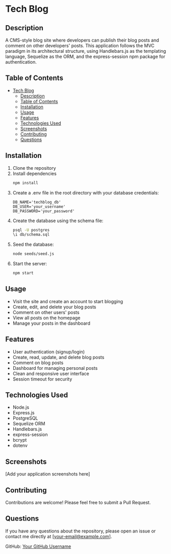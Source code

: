 # Tech Blog

## Description
A CMS-style blog site where developers can publish their blog posts and comment on other developers' posts. This application follows the MVC paradigm in its architectural structure, using Handlebars.js as the templating language, Sequelize as the ORM, and the express-session npm package for authentication.

## Table of Contents
- [Tech Blog](#tech-blog)
  - [Description](#description)
  - [Table of Contents](#table-of-contents)
  - [Installation](#installation)
  - [Usage](#usage)
  - [Features](#features)
  - [Technologies Used](#technologies-used)
  - [Screenshots](#screenshots)
  - [Contributing](#contributing)
  - [Questions](#questions)

## Installation
1. Clone the repository
2. Install dependencies
   ```bash
   npm install
   ```
3. Create a .env file in the root directory with your database credentials:
   ```
   DB_NAME='techblog_db'
   DB_USER='your_username'
   DB_PASSWORD='your_password'
   ```
4. Create the database using the schema file:
   ```bash
   psql -U postgres
   \i db/schema.sql
   ```
5. Seed the database:
   ```bash
   node seeds/seed.js
   ```
6. Start the server:
   ```bash
   npm start
   ```

## Usage
- Visit the site and create an account to start blogging
- Create, edit, and delete your blog posts
- Comment on other users' posts
- View all posts on the homepage
- Manage your posts in the dashboard

## Features
- User authentication (signup/login)
- Create, read, update, and delete blog posts
- Comment on blog posts
- Dashboard for managing personal posts
- Clean and responsive user interface
- Session timeout for security

## Technologies Used
- Node.js
- Express.js
- PostgreSQL
- Sequelize ORM
- Handlebars.js
- express-session
- bcrypt
- dotenv

## Screenshots
[Add your application screenshots here]

## Contributing
Contributions are welcome! Please feel free to submit a Pull Request.

## Questions
If you have any questions about the repository, please open an issue or contact me directly at [your-email@example.com].

GitHub: [Your GitHub Username](https://github.com/jjfcode/challenge-14-Techblog)